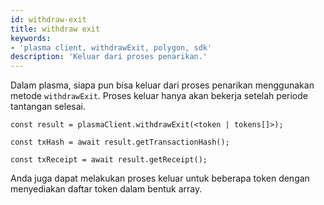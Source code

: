 ```yaml
---
id: withdraw-exit
title: withdraw exit
keywords:
- 'plasma client, withdrawExit, polygon, sdk'
description: 'Keluar dari proses penarikan.'
---
```


Dalam plasma, siapa pun bisa keluar dari proses penarikan menggunakan metode `withdrawExit`. Proses keluar hanya akan bekerja setelah periode tantangan selesai.

```
const result = plasmaClient.withdrawExit(<token | tokens[]>);

const txHash = await result.getTransactionHash();

const txReceipt = await result.getReceipt();

```

Anda juga dapat melakukan proses keluar untuk beberapa token dengan menyediakan daftar token dalam bentuk array.
